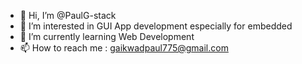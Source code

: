 - 👋 Hi, I’m @PaulG-stack
- 👀 I’m interested in GUI App development especially for embedded  
- 🌱 I’m currently learning Web Development
- 📫 How to reach me : gaikwadpaul775@gmail.com

<!---
PaulG-stack/PaulG-stack is a ✨ special ✨ repository because its `README.md` (this file) appears on your GitHub profile.
You can click the Preview link to take a look at your changes.
--->
